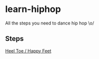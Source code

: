 # learn-hiphop
 All the steps you need to dance hip hop \o/

## Steps
 [Heel Toe / Happy Feet](https://www.youtube.com/watch?v=A-9RWQc4tzE)
